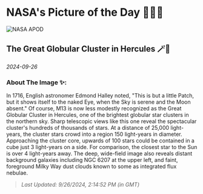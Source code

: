 
# NASA's Picture of the Day 🧑‍🚀💫

  ![NASA APOD](https://apod.nasa.gov/apod/image/2409/M13IFN_2048.jpg)
  
  ## The Great Globular Cluster in Hercules 🪄🌌
  
  _2024-09-26_
  
  ### About The Image ✨: 
  
  In 1716, English astronomer Edmond Halley noted, "This is but a little Patch, but it shows itself to the naked Eye, when the Sky is serene and the Moon absent." Of course, M13 is now less modestly recognized as the Great Globular Cluster in Hercules, one of the brightest globular star clusters in the northern sky. Sharp telescopic views like this one reveal the spectacular cluster's hundreds of thousands of stars. At a distance of 25,000 light-years, the cluster stars crowd into a region 150 light-years in diameter. Approaching the cluster core, upwards of 100 stars could be contained in a cube just 3 light-years on a side. For comparison, the closest star to the Sun is over 4 light-years away. The deep, wide-field image also reveals distant background galaxies including NGC 6207 at the upper left, and faint, foreground Milky Way dust clouds known to some as integrated flux nebulae.
  
  
  
  > _Last Updated: 9/26/2024, 2:14:52 PM (in GMT)_
  